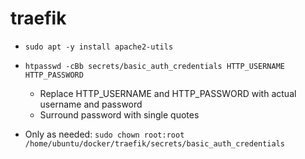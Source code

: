 # traefik

 - `sudo apt -y install apache2-utils`
 - `htpasswd -cBb secrets/basic_auth_credentials HTTP_USERNAME HTTP_PASSWORD`
   - Replace HTTP_USERNAME and HTTP_PASSWORD with actual username and password
   - Surround password with single quotes

- Only as needed: `sudo chown root:root /home/ubuntu/docker/traefik/secrets/basic_auth_credentials`
